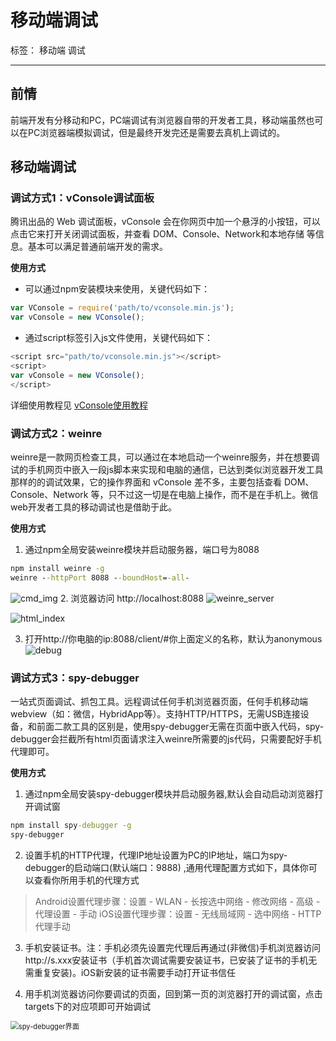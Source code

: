 # 移动端调试

标签： 移动端 调试

---

## 前情
前端开发有分移动和PC，PC端调试有浏览器自带的开发者工具，移动端虽然也可以在PC浏览器端模拟调试，但是最终开发完还是需要去真机上调试的。

## 移动端调试

### 调试方式1：vConsole调试面板
腾讯出品的 Web 调试面板，vConsole 会在你网页中加一个悬浮的小按钮，可以点击它来打开关闭调试面板，并查看 DOM、Console、Network和本地存储 等信息。基本可以满足普通前端开发的需求。

**使用方式**

* 可以通过npm安装模块来使用，关键代码如下：
``` js
var VConsole = require('path/to/vconsole.min.js');
var vConsole = new VConsole();
```
* 通过script标签引入js文件使用，关键代码如下：
``` js
<script src="path/to/vconsole.min.js"></script>
<script>
var vConsole = new VConsole();
</script>
```
详细使用教程见 [vConsole使用教程](https://github.com/Tencent/vConsole/blob/dev/doc/tutorial_CN.md)
### 调试方式2：weinre
weinre是一款网页检查工具，可以通过在本地启动一个weinre服务，并在想要调试的手机网页中嵌入一段js脚本来实现和电脑的通信，已达到类似浏览器开发工具那样的的调试效果，它的操作界面和 vConsole 差不多，主要包括查看 DOM、Console、Network 等，只不过这一切是在电脑上操作，而不是在手机上。微信web开发者工具的移动调试也是借助于此。

**使用方式**
1. 通过npm全局安装weinre模块并启动服务器，端口号为8088
``` cmd
npm install weinre -g
weinre --httpPort 8088 --boundHost=-all-
```
![cmd_img](I:\work\myblog\移动端调试\cmd_img.png)
2. 浏览器访问 http://localhost:8088
  ![weinre_server](I:\work\myblog\移动端调试\weinre_server.png)

  ![html_index](I:\work\myblog\移动端调试\html_index.png)

3. 打开http://你电脑的ip:8088/client/#你上面定义的名称，默认为anonymous
  ![debug](I:\work\myblog\移动端调试\debug.png)

### 调试方式3：spy-debugger

   一站式页面调试、抓包工具。远程调试任何手机浏览器页面，任何手机移动端webview（如：微信，HybridApp等）。支持HTTP/HTTPS，无需USB连接设备，和前面二款工具的区别是，使用spy-debugger无需在页面中嵌入代码，spy-debugger会拦截所有html页面请求注入weinre所需要的js代码，只需要配好手机代理即可。 

**使用方式**

1. 通过npm全局安装spy-debugger模块并启动服务器,默认会自动启动浏览器打开调试窗

``` cmd
npm install spy-debugger -g
spy-debugger
```

2.  设置手机的HTTP代理，代理IP地址设置为PC的IP地址，端口为spy-debugger的启动端口(默认端口：9888) ,通用代理配置方式如下，具体你可以查看你所用手机的代理方式

   > Android设置代理步骤：设置 - WLAN - 长按选中网络 - 修改网络 - 高级 - 代理设置 - 手动
   > iOS设置代理步骤：设置 - 无线局域网 - 选中网络 - HTTP代理手动

   

3. 手机安装证书。注：手机必须先设置完代理后再通过(非微信)手机浏览器访问http://s.xxx安装证书（手机首次调试需要安装证书，已安装了证书的手机无需重复安装)。iOS新安装的证书需要手动打开证书信任 

4.  用手机浏览器访问你要调试的页面，回到第一页的浏览器打开的调试窗，点击targets下的对应项即可开始调试

   <img src="I:\work\myblog\移动端调试\spy-debugger界面.png" alt="spy-debugger界面" style="zoom:80%;" />